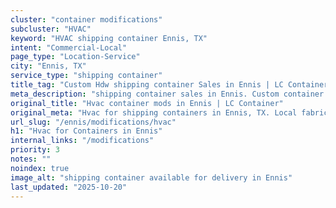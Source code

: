 ```yaml
---
cluster: "container modifications"
subcluster: "HVAC"
keyword: "HVAC shipping container Ennis, TX"
intent: "Commercial-Local"
page_type: "Location-Service"
city: "Ennis, TX"
service_type: "shipping container"
title_tag: "Custom Hdw shipping container Sales in Ennis | LC Container"
meta_description: "shipping container sales in Ennis. Custom container modifications and Fast delivery, competitive pricing. Serving modifications area. Quote ID: L72. Call (214) 524-4168 for your free quote today."
original_title: "Hvac container mods in Ennis | LC Container"
original_meta: "Hvac for shipping containers in Ennis, TX. Local fabrication & pro install. LC Container — Since 2003. Get a quote."
url_slug: "/ennis/modifications/hvac"
h1: "Hvac for Containers in Ennis"
internal_links: "/modifications"
priority: 3
notes: ""
noindex: true
image_alt: "shipping container available for delivery in Ennis"
last_updated: "2025-10-20"
---
```


<!-- TODO: Add unique city/inventory copy, images, and internal links here. -->
